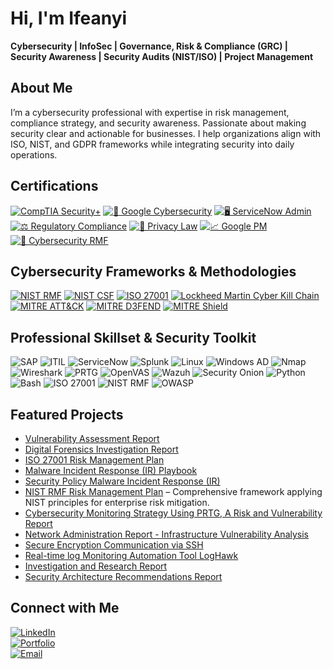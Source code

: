 #  Hi, I'm Ifeanyi  
**Cybersecurity | InfoSec | Governance, Risk & Compliance (GRC) |  Security Awareness | Security Audits (NIST/ISO) | Project Management**


##  About Me  
I’m a cybersecurity professional with expertise in risk management, compliance strategy, and security awareness. Passionate about making security clear and actionable for businesses. I help organizations align with ISO, NIST, and GDPR frameworks while integrating security into daily operations.

##  Certifications 
[![CompTIA Security+](https://img.shields.io/badge/CompTIA-Security%2B-red?logo=comptia&logoColor=white)](https://www.comptia.org/certifications/security)
[![🔐 Google Cybersecurity](https://img.shields.io/badge/Google-Cybersecurity%20Professional-blue?logo=google)](https://www.coursera.org/professional-certificates/google-cybersecurity)
[![🖥️ ServiceNow Admin](https://img.shields.io/badge/ServiceNow-System%20Administrator-blue?logo=servicenow)](https://www.servicenow.com)
[![⚖️ Regulatory Compliance](https://img.shields.io/badge/UPenn-Regulatory%20Compliance-brightgreen?logo=university)](https://www.upenn.edu)
[![🔏 Privacy Law](https://img.shields.io/badge/UPenn-Privacy%20Law%20%26%20Data%20Protection-brightgreen?logo=university)](https://www.upenn.edu)
[![📈 Google PM](https://img.shields.io/badge/Google-Project%20Management-yellow?logo=google)](https://www.coursera.org/professional-certificates/google-project-management)
[![📘 Cybersecurity RMF](https://img.shields.io/badge/Kennesaw%20State-Risk%20Management%20Framework-blue)](https://www.kennesaw.edu)


##  Cybersecurity Frameworks & Methodologies  
[![NIST RMF](https://img.shields.io/badge/NIST-RMF-blue?logo=nist)](https://csrc.nist.gov/projects/risk-management)
[![NIST CSF](https://img.shields.io/badge/NIST-CSF-blueviolet?logo=nist)](https://www.nist.gov/cyberframework)
[![ISO 27001](https://img.shields.io/badge/ISO-27001-green)](https://www.iso.org/isoiec-27001-information-security.html)
[![Lockheed Martin Cyber Kill Chain](https://img.shields.io/badge/Lockheed%20Martin-Cyber%20Kill%20Chain-red?logo=lockheed-martin)](https://www.lockheedmartin.com/en-us/capabilities/cyber/cyber-kill-chain.html)
[![MITRE ATT&CK](https://img.shields.io/badge/MITRE-ATT%26CK-red?logo=mitre)](https://attack.mitre.org)
[![MITRE D3FEND](https://img.shields.io/badge/MITRE-D3FEND-blue?logo=mitre)](https://d3fend.mitre.org)
[![MITRE Shield](https://img.shields.io/badge/MITRE-Shield-green?logo=mitre)](https://shield.mitre.org)


##  Professional Skillset & Security Toolkit 
![SAP](https://img.shields.io/badge/SAP-ERP-0FAAFF?logo=sap&logoColor=white)
![ITIL](https://img.shields.io/badge/ITIL-Service%20Management-6DB33F?logoColor=white)
![ServiceNow](https://img.shields.io/badge/ServiceNow-1C1C1C?logo=servicenow)
![Splunk](https://img.shields.io/badge/Splunk-000000?logo=splunk)
![Linux](https://img.shields.io/badge/Linux-OS-FCC624?logo=linux&logoColor=black)
![Windows AD](https://img.shields.io/badge/Windows-Active%20Directory-0078D6?logo=windows&logoColor=white)
![Nmap](https://img.shields.io/badge/Nmap-Network%20Scanner-00457C?logo=gnu-bash&logoColor=white)
![Wireshark](https://img.shields.io/badge/Wireshark-Network%20Analysis-1679A7?logo=wireshark&logoColor=white)
![PRTG](https://img.shields.io/badge/PRTG-Network%20Monitor-FF6F00?logo=prtg&logoColor=white)
![OpenVAS](https://img.shields.io/badge/OpenVAS-Vulnerability%20Scanning-4CAF50?logo=openvas&logoColor=white)
![Wazuh](https://img.shields.io/badge/Wazuh-SIEM-0E76A8?logo=wazuh&logoColor=white)
![Security Onion](https://img.shields.io/badge/Security%20Onion-Incident%20Detection-6DB33F?logo=securityonion&logoColor=white)
![Python](https://img.shields.io/badge/Python-3776AB?logo=python&logoColor=white)
![Bash](https://img.shields.io/badge/Shell-Bash-4EAA25?logo=gnu-bash&logoColor=white)
![ISO 27001](https://img.shields.io/badge/ISO-27001-blue)
![NIST RMF](https://img.shields.io/badge/NIST-RMF-green)
![OWASP](https://img.shields.io/badge/OWASP-Top%2010-000000?logo=owasp&logoColor=white)



##   Featured Projects  
- [Vulnerability Assessment Report](https://github.com/Tech-Ife/Vulnerability-Assessment)
- [Digital Forensics Investigation Report](https://github.com/Tech-Ife/Digital-Forensics-Investigation-Report)
- [ISO 27001 Risk Management Plan](https://github.com/Tech-Ife/Risk-Management-Plan-)
- [Malware Incident Response (IR) Playbook](https://github.com/Tech-Ife/Malware_Incident_Response_Playbook)
- [Security Policy Malware Incident Response (IR)](https://github.com/Tech-Ife/Security-Policy-Protocols-Malware-Incident-Response-Canadian-Tire-Simulated-)
- [NIST RMF Risk Management Plan](#) – Comprehensive framework applying NIST principles for enterprise risk mitigation.
- [Cybersecurity Monitoring Strategy Using PRTG, A Risk and Vulnerability Report](https://github.com/Tech-Ife/Cybersecurity-Monitoring-Strategy-Using-PRTG/tree/main)
- [Network Administration Report - Infrastructure Vulnerability Analysis](https://github.com/Tech-Ife/Infrastructure-Vulnerability-Analysis)
- [Secure Encryption Communication via SSH](https://github.com/Tech-Ife/SSH-for-Secure-and-Encrypted-Communication)  
- [Real-time log Monitoring Automation Tool LogHawk](https://github.com/Tech-ife/LogHawk)
- [Investigation and Research Report](https://github.com/Tech-Ife/Investigation-and-Research-Report/tree/main)
- [Security Architecture Recommendations Report](https://github.com/Tech-Ife/Security-Architecture-Recommendations-Report) 
  


##  Connect with Me  
[![LinkedIn](https://img.shields.io/badge/LinkedIn-Profile-blue?logo=linkedin)](https://www.linkedin.com/in/ifeanyiedeh)  
[![Portfolio](https://img.shields.io/badge/Portfolio-Website-green?logo=github)](https://yourportfolio.com)  
[![Email](https://img.shields.io/badge/Email-Contact-red?logo=gmail)](mailto:edehchristian@gmail.com)  

